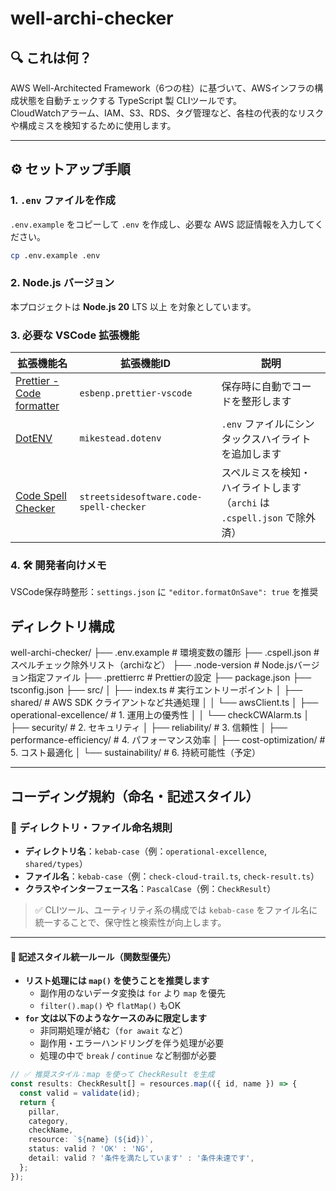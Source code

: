 # well-archi-checker

## 🔍 これは何？

AWS Well-Architected Framework（6つの柱）に基づいて、AWSインフラの構成状態を自動チェックする TypeScript 製 CLIツールです。  
CloudWatchアラーム、IAM、S3、RDS、タグ管理など、各柱の代表的なリスクや構成ミスを検知するために使用します。

---

## ⚙️ セットアップ手順

### 1. `.env` ファイルを作成

`.env.example` をコピーして `.env` を作成し、必要な AWS 認証情報を入力してください。

```bash
cp .env.example .env
```

### 2. Node.js バージョン

本プロジェクトは **Node.js 20** LTS 以上 を対象としています。

### 3. 必要な VSCode 拡張機能

| 拡張機能名                                                                                                      | 拡張機能ID                              | 説明                                                                     |
| --------------------------------------------------------------------------------------------------------------- | --------------------------------------- | ------------------------------------------------------------------------ |
| [Prettier - Code formatter](https://marketplace.visualstudio.com/items?itemName=esbenp.prettier-vscode)         | `esbenp.prettier-vscode`                | 保存時に自動でコードを整形します                                         |
| [DotENV](https://marketplace.visualstudio.com/items?itemName=mikestead.dotenv)                                  | `mikestead.dotenv`                      | `.env` ファイルにシンタックスハイライトを追加します                      |
| [Code Spell Checker](https://marketplace.visualstudio.com/items?itemName=streetsidesoftware.code-spell-checker) | `streetsidesoftware.code-spell-checker` | スペルミスを検知・ハイライトします（`archi` は `.cspell.json` で除外済） |

### 4. 🛠 開発者向けメモ

VSCode保存時整形：`settings.json` に `"editor.formatOnSave": true` を推奨

## ディレクトリ構成

well-archi-checker/
├── .env.example # 環境変数の雛形
├── .cspell.json # スペルチェック除外リスト（archiなど）
├── .node-version # Node.jsバージョン指定ファイル
├── .prettierrc # Prettierの設定
├── package.json
├── tsconfig.json
├── src/
│ ├── index.ts # 実行エントリーポイント
│ ├── shared/ # AWS SDK クライアントなど共通処理
│ │ └── awsClient.ts
│ ├── operational-excellence/ # 1. 運用上の優秀性
│ │ └── checkCWAlarm.ts
│ ├── security/ # 2. セキュリティ
│ ├── reliability/ # 3. 信頼性
│ ├── performance-efficiency/ # 4. パフォーマンス効率
│ ├── cost-optimization/ # 5. コスト最適化
│ └── sustainability/ # 6. 持続可能性（予定）

---

## コーディング規約（命名・記述スタイル）

### 📁 ディレクトリ・ファイル命名規則

- **ディレクトリ名**：`kebab-case`（例：`operational-excellence`, `shared/types`）
- **ファイル名**：`kebab-case`（例：`check-cloud-trail.ts`, `check-result.ts`）
- **クラスやインターフェース名**：`PascalCase`（例：`CheckResult`）

> ✅ CLIツール、ユーティリティ系の構成では `kebab-case` をファイル名に統一することで、保守性と検索性が向上します。

---

#### 🧾 記述スタイル統一ルール（関数型優先）

- **リスト処理には `map()` を使うことを推奨します**
  - 副作用のないデータ変換は `for` より `map` を優先
  - `filter().map()` や `flatMap()` もOK
- **`for` 文は以下のようなケースのみに限定します**
  - 非同期処理が絡む（`for await` など）
  - 副作用・エラーハンドリングを伴う処理が必要
  - 処理の中で `break` / `continue` など制御が必要

```ts
// ✅ 推奨スタイル：map を使って CheckResult を生成
const results: CheckResult[] = resources.map(({ id, name }) => {
  const valid = validate(id);
  return {
    pillar,
    category,
    checkName,
    resource: `${name} (${id})`,
    status: valid ? 'OK' : 'NG',
    detail: valid ? '条件を満たしています' : '条件未達です',
  };
});
```
